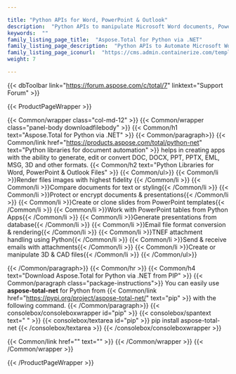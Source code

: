 ```yaml
---

title: "Python APIs for Word, PowerPoint & Outlook"
description:  "Python APIs to manipulate Microsoft Word documents, PowerPoint presentations and Outlook email Formats"
keywords:  ""
family_listing_page_title:  "Aspose.Total for Python via .NET"
family_listing_page_description:  "Python APIs to Automate Microsoft Word and PowerPoint Files Manipulate Microsoft Word documents, PowerPoint presentations and Outlook email Formats"
family_listing_page_iconurl:  "https://cms.admin.containerize.com/templates/aspose/img/products/total/aspose_total-for-python-via-net.svg"
weight: 7

---
```


{{< dbToolbar link="https://forum.aspose.com/c/total/7" linktext="Support Forum" >}}

{{< ProductPageWrapper >}}

<!-- ProductPageContent-->
{{< Common/wrapper class="col-md-12" >}}
{{< Common/wrapper class="panel-body downloadfilebody" >}}
{{< Common/h1 text="Aspose.Total for Python via .NET" >}}
{{< Common/paragraph>}}
{{< Common/link href="https://products.aspose.com/total/python-net" text="Python libraries for document automation"  >}} helps in creating apps with the ability to generate, edit or convert DOC, DOCX, PPT, PPTX, EML, MSG, 3D and other formats.
{{< Common/h2 text="Python Libraries for Word, PowerPoint & Outlook Files"  >}} 
{{< Common/ul>}}
{{< Common/li >}}Render files images with highest fidelity {{< /Common/li >}}
{{< Common/li >}}Compare documents for text or styling{{< /Common/li >}}
{{< Common/li >}}Protect or encrypt documents & presentations{{< /Common/li >}}
{{< Common/li >}}Create or clone slides from PowerPoint templates{{< /Common/li >}}
{{< Common/li >}}Work with PowerPoint tables from Python Apps{{< /Common/li >}}
{{< Common/li >}}Generate presentations from database{{< /Common/li >}}
{{< Common/li >}}Email file format conversion & rendering{{< /Common/li >}}
{{< Common/li >}}TNEF attachment handling using Python{{< /Common/li >}}
{{< Common/li >}}Send & receive emails with attachments{{< /Common/li >}}
{{< Common/li >}}Create or manipulate 3D & CAD files{{< /Common/li >}}
{{< /Common/ul>}}

{{< /Common/paragraph>}}
{{< Common/hr >}}
{{< Common/h4 text="Download Aspose.Total for Python via .NET from PIP"  >}}
{{< Common/paragraph class="package-instructions">}}
You can easily use  <b>aspose-total-net</b> for Python from  {{< Common/link href="https://pypi.org/project/aspose-total-net/" text="pip"  >}} with the following command.
{{< /Common/paragraph>}}
{{< consolebox/consoleboxwrapper id="pip" >}}
       {{< consolebox/spantext text=" " >}}
       {{< consolebox/textarea id="pip" >}} pip install aspose-total-net {{< /consolebox/textarea >}}
{{< /consolebox/consoleboxwrapper >}}

{{< Common/link href="" text=""  >}}
{{< /Common/wrapper >}}
{{< /Common/wrapper >}}

<!-- /ProductPageContent-->

{{< /ProductPageWrapper >}}
